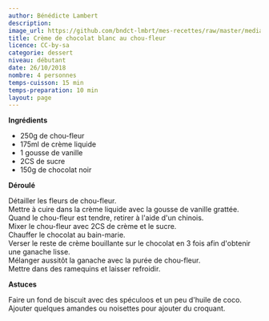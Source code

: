 ```yaml
---
author: Bénédicte Lambert
description: 
image_url: https://github.com/bndct-lmbrt/mes-recettes/raw/master/medias/dessert-chou-fleur.jpg
title: Crème de chocolat blanc au chou-fleur
licence: CC-by-sa
categorie: dessert
niveau: débutant
date: 26/10/2018
nombre: 4 personnes
temps-cuisson: 15 min
temps-preparation: 10 min
layout: page
---
```



**Ingrédients**  

* 250g de chou-fleur
* 175ml de crème liquide
* 1 gousse de vanille
* 2CS de sucre
* 150g de chocolat noir



**Déroulé**  

Détailler les fleurs de chou-fleur.  
Mettre à cuire dans la crème liquide avec la gousse de vanille grattée.  
Quand le chou-fleur est tendre, retirer à l'aide d'un chinois.  
Mixer le chou-fleur avec 2CS de crème et le sucre.  
Chauffer le chocolat au bain-marie.  
Verser le reste de crème bouillante sur le chocolat en 3 fois afin d'obtenir une ganache lisse.  
Mélanger aussitôt la ganache avec la purée de chou-fleur.  
Mettre dans des ramequins et laisser refroidir.  


**Astuces**

Faire un fond de biscuit avec des spéculoos et un peu d'huile de coco.  
Ajouter quelques amandes ou noisettes pour ajouter du croquant.  
